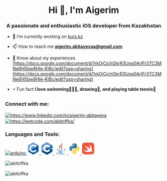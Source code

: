 <h1 align="center">Hi 👋, I'm Aigerim</h1>
<h3 align="center">A passionate and enthusiastic iOS developer from Kazakhstan</h3>

- 🔭 I’m currently working on [kurs.kz](https://github.com/startmobile-kz/kurs.kz)

- 📫 How to reach me **aigerim.abitayevaa@gmail.com**

- 📄 Know about my experiences [https://docs.google.com/document/d/1rkOjCichGkrR3Uxp0ArlFr3TC3MNe6H5bw8HIe-KlBc/edit?usp=sharing](https://docs.google.com/document/d/1rkOjCichGkrR3Uxp0ArlFr3TC3MNe6H5bw8HIe-KlBc/edit?usp=sharing)

- ⚡ Fun fact **I love swimming🏊🏻‍♀️, drawing🎨, and playing table tennis🏓**

<h3 align="left">Connect with me:</h3>
<p align="left">
<a href="https://linkedin.com/in/https://www.linkedin.com/in/aigerim-abitayeva" target="blank"><img align="center" src="https://raw.githubusercontent.com/rahuldkjain/github-profile-readme-generator/master/src/images/icons/Social/linked-in-alt.svg" alt="https://www.linkedin.com/in/aigerim-abitayeva" height="30" width="40" /></a>
<a href="https://www.leetcode.com/https://leetcode.com/abitoffka/" target="blank"><img align="center" src="https://raw.githubusercontent.com/rahuldkjain/github-profile-readme-generator/master/src/images/icons/Social/leet-code.svg" alt="https://leetcode.com/abitoffka/" height="30" width="40" /></a>
</p>

<h3 align="left">Languages and Tools:</h3>
<p align="left"> <a href="https://www.arduino.cc/" target="_blank" rel="noreferrer"> <img src="https://cdn.worldvectorlogo.com/logos/arduino-1.svg" alt="arduino" width="40" height="40"/> </a> <a href="https://www.cprogramming.com/" target="_blank" rel="noreferrer"> <img src="https://raw.githubusercontent.com/devicons/devicon/master/icons/c/c-original.svg" alt="c" width="40" height="40"/> </a> <a href="https://www.w3schools.com/cpp/" target="_blank" rel="noreferrer"> <img src="https://raw.githubusercontent.com/devicons/devicon/master/icons/cplusplus/cplusplus-original.svg" alt="cplusplus" width="40" height="40"/> </a> <a href="https://www.java.com" target="_blank" rel="noreferrer"> <img src="https://raw.githubusercontent.com/devicons/devicon/master/icons/java/java-original.svg" alt="java" width="40" height="40"/> </a> <a href="https://www.python.org" target="_blank" rel="noreferrer"> <img src="https://raw.githubusercontent.com/devicons/devicon/master/icons/python/python-original.svg" alt="python" width="40" height="40"/> </a> <a href="https://developer.apple.com/swift/" target="_blank" rel="noreferrer"> <img src="https://raw.githubusercontent.com/devicons/devicon/master/icons/swift/swift-original.svg" alt="swift" width="40" height="40"/> </a> </p>

<p><img align="center" src="https://github-readme-stats.vercel.app/api/top-langs?username=abitoffka&show_icons=true&locale=en&layout=compact" alt="abitoffka" /></p>

<p><img align="center" src="https://github-readme-streak-stats.herokuapp.com/?user=abitoffka&" alt="abitoffka" /></p>

